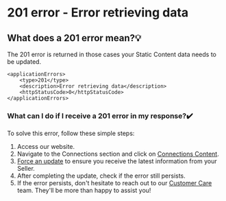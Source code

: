 ﻿---
sidebar_position: 7
---

# 201 error - Error retrieving data

## What does a 201 error mean?💡
The 201 error is returned in those cases your Static Content data needs to be updated.

```
<applicationErrors>
    <type>201</type>
    <description>Error retrieving data</description>
    <httpStatusCode>0</httpStatusCode>
</applicationErrors>

```

### What can I do if I receive a 201 error in my response?✔️
To solve this error, follow these simple steps:

1. Access our website.
2. Navigate to the Connections section and click on [Connections Content](https://knowledge.travelgate.com/connections-content).
4. [Force an update](https://knowledge.travelgate.com/force-portfolio-update) to ensure you receive the latest information from your Seller.
5. After completing the update, check if the error still persists.
6. If the error persists, don't hesitate to reach out to our [Customer Care](https://knowledge.travelgate.com/guidelines-for-submitting-a-ticket-to-our-support-team) team. They'll be more than happy to assist you!